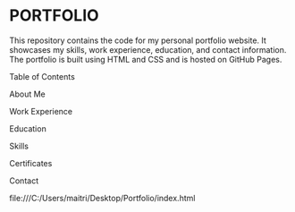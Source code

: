 # PORTFOLIO
This repository contains the code for my personal portfolio website. It showcases my skills, work experience, education, and contact information. The portfolio is built using HTML and CSS and is hosted on GitHub Pages.

Table of Contents

About Me

Work Experience

Education

Skills

Certificates

Contact

file:///C:/Users/maitri/Desktop/Portfolio/index.html
